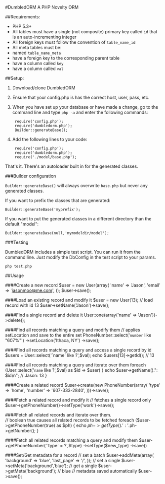 
#DumbledORM
A PHP Novelty ORM

##Requirements:
* PHP 5.3+
* All tables must have a single (not composite) primary key called `id` that is an auto-incrementing integer
* All foreign keys must follow the convention of `table_name_id`
* All meta tables must be:
 * named `table_name_meta` 
 * have a foreign key to the corresponding parent table
 * have a column called `key` 
 * have a column called `val`


##Setup:

1. Download/clone DumbledORM
2. Ensure that your config.php is has the correct host, user, pass, etc.
3. When you have set up your database or have made a change, go to the command line and type `php -a` and enter the following commands:

		require('config.php');
		require('dumbledorm.php');
		Builder::generateBase();

4. Add the following lines to your code:

		require('config.php');
		require('dumbledorm.php');
		require('./model/base.php');

That's it.  There's an autoloader built in for the generated classes.

###Builder configuration

`Builder::generateBase()` will always overwrite `base.php` but never any generated classes.

If you want to prefix the classes that are generated:

	Builder::generateBase('myprefix');

If you want to put the generated classes in a different directory than the default "model":

	Builder::generateBase(null,'mymodeldir/model');

###Testing

DumbledORM includes a simple test script.  You can run it from the command line.  Just modify the DbConfig in the test script to your params.

	php test.php

##Usage

####Create a new record
	$user = new User(array(
	  'name' => 'Jason', 
	  'email' => 'jasonmoo@me.com', 
	));
	$user->save();

####Load an existing record and modify it
	$user = new User(13);  // load record with id 13
	$user->setName('Jason')->save();

####Find a single record and delete it
	User::one(array('name' => 'Jason'))->delete();

####Find all records matching a query and modify them
	// applies setLocation and save to the entire set
	PhoneNumber::select('`number` like "607%"')
	  ->setLocation('Ithaca, NY')
	  ->save();

####Find all records matching a query and access a single record by id
	$users = User::select('`name` like ?',$val);
	echo $users[13]->getId(); // 13

####Find all records matching a query and iterate over them
	foreach (User::select('`name` like ?',$val) as $id => $user) {
	  echo $user->getName().": $id\n";  // Jason: 13
	}

####Create a related record
	$user->create(new PhoneNumber(array(
	  'type' => 'home', 
	  'number' => '607-333-2840', 
	)))->save();

####Fetch a related record and modify it
	// fetches a single record only
	$user->getPhoneNumber()->setType('work')->save();

####Fetch all related records and iterate over them.	
	// boolean true causes all related records to be fetched
	foreach ($user->getPhoneNumber(true) as $ph) {
	  echo $ph->getType().': '.$ph->getNumber();
	}

####Fetch all related records matching a query and modify them
	$user->getPhoneNumber('`type` = ?',$type)
	  ->setType($new_type)
	  ->save()

####Set/Get metadata for a record
	// set a batch
	$user->addMeta(array(
	  'background' => 'blue', 
	  'last_page' => '/', 
	));
	// set a single
	$user->setMeta('background','blue');
	// get a single
	$user->getMeta('background'); // blue
	// metadata saved automatically
	$user->save();  
